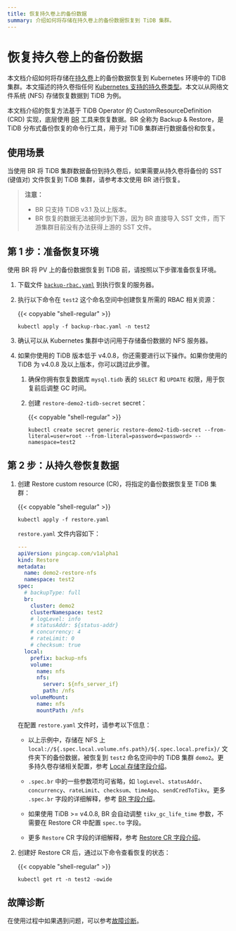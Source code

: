 ```yaml
---
title: 恢复持久卷上的备份数据
summary: 介绍如何将存储在持久卷上的备份数据恢复到 TiDB 集群。
---
```


# 恢复持久卷上的备份数据

本文档介绍如何将存储在[持久卷](https://kubernetes.io/zh/docs/concepts/storage/persistent-volumes/)上的备份数据恢复到 Kubernetes 环境中的 TiDB 集群。本文描述的持久卷指任何 [Kubernetes 支持的持久卷类型](https://kubernetes.io/zh/docs/concepts/storage/persistent-volumes/#types-of-persistent-volumes)。本文以从网络文件系统 (NFS) 存储恢复数据到 TiDB 为例。

本文档介绍的恢复方法基于 TiDB Operator 的 CustomResourceDefinition (CRD) 实现，底层使用 [BR](https://docs.pingcap.com/zh/tidb/stable/backup-and-restore-tool/) 工具来恢复数据。BR 全称为 Backup & Restore，是 TiDB 分布式备份恢复的命令行工具，用于对 TiDB 集群进行数据备份和恢复。

## 使用场景

当使用 BR 将 TiDB 集群数据备份到持久卷后，如果需要从持久卷将备份的 SST (键值对) 文件恢复到 TiDB 集群，请参考本文使用 BR 进行恢复。

> **注意：**
>
> - BR 只支持 TiDB v3.1 及以上版本。
> - BR 恢复的数据无法被同步到下游，因为 BR 直接导入 SST 文件，而下游集群目前没有办法获得上游的 SST 文件。

## 第 1 步：准备恢复环境

使用 BR 将 PV 上的备份数据恢复到 TiDB 前，请按照以下步骤准备恢复环境。

1. 下载文件 [`backup-rbac.yaml`](https://github.com/pingcap/tidb-operator/blob/v1.5.5/manifests/backup/backup-rbac.yaml) 到执行恢复的服务器。

2. 执行以下命令在 `test2` 这个命名空间中创建恢复所需的 RBAC 相关资源：

    {{< copyable "shell-regular" >}}

    ```shell
    kubectl apply -f backup-rbac.yaml -n test2
    ```

3. 确认可以从 Kubernetes 集群中访问用于存储备份数据的 NFS 服务器。

4. 如果你使用的 TiDB 版本低于 v4.0.8，你还需要进行以下操作。如果你使用的 TiDB 为 v4.0.8 及以上版本，你可以跳过此步骤。

    1. 确保你拥有恢复数据库 `mysql.tidb` 表的 `SELECT` 和 `UPDATE` 权限，用于恢复前后调整 GC 时间。

    2. 创建 `restore-demo2-tidb-secret` secret：

        {{< copyable "shell-regular" >}}

        ```shell
        kubectl create secret generic restore-demo2-tidb-secret --from-literal=user=root --from-literal=password=<password> --namespace=test2
        ```

## 第 2 步：从持久卷恢复数据

1. 创建 Restore custom resource (CR)，将指定的备份数据恢复至 TiDB 集群：

    {{< copyable "shell-regular" >}}

    ```shell
    kubectl apply -f restore.yaml
    ```

    `restore.yaml` 文件内容如下：

    ```yaml
    ---
    apiVersion: pingcap.com/v1alpha1
    kind: Restore
    metadata:
      name: demo2-restore-nfs
      namespace: test2
    spec:
      # backupType: full
      br:
        cluster: demo2
        clusterNamespace: test2
        # logLevel: info
        # statusAddr: ${status-addr}
        # concurrency: 4
        # rateLimit: 0
        # checksum: true
      local:
        prefix: backup-nfs
        volume:
          name: nfs
          nfs:
            server: ${nfs_server_if}
            path: /nfs
        volumeMount:
          name: nfs
          mountPath: /nfs
    ```

    在配置 `restore.yaml` 文件时，请参考以下信息：

    - 以上示例中，存储在 NFS 上 `local://${.spec.local.volume.nfs.path}/${.spec.local.prefix}/` 文件夹下的备份数据，被恢复到 `test2` 命名空间中的 TiDB 集群 `demo2`。更多持久卷存储相关配置，参考 [Local 存储字段介绍](backup-restore-cr.md#local-存储字段介绍)。

    - `.spec.br` 中的一些参数项均可省略，如 `logLevel`、`statusAddr`、`concurrency`、`rateLimit`、`checksum`、`timeAgo`、`sendCredToTikv`。更多 `.spec.br` 字段的详细解释，参考 [BR 字段介绍](backup-restore-cr.md#br-字段介绍)。

    - 如果使用 TiDB >= v4.0.8, BR 会自动调整 `tikv_gc_life_time` 参数，不需要在 Restore CR 中配置 `spec.to` 字段。

    - 更多 `Restore` CR 字段的详细解释，参考 [Restore CR 字段介绍](backup-restore-cr.md#restore-cr-字段介绍)。

2. 创建好 Restore CR 后，通过以下命令查看恢复的状态：

    {{< copyable "shell-regular" >}}

    ```shell
    kubectl get rt -n test2 -owide
    ```

## 故障诊断

在使用过程中如果遇到问题，可以参考[故障诊断](deploy-failures.md)。

